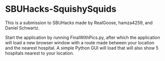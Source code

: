 # SBUHacks-SquishySquids


This is a submission to SBUHacks made by RealGoose, hamza4259, and Daniel Schwartz.

Start the application by running FinalWithPics.py, after which the application will load a new browser window with a route made between your location and the nearest hospital. A simple Python GUI will load that will also show 5 hospitals nearest to your location. 


